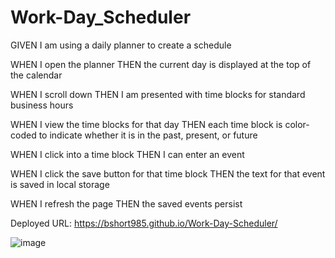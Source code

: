 # Work-Day_Scheduler

GIVEN I am using a daily planner to create a schedule

WHEN I open the planner
THEN the current day is displayed at the top of the calendar

WHEN I scroll down
THEN I am presented with time blocks for standard business hours

WHEN I view the time blocks for that day
THEN each time block is color-coded to indicate whether it is in the past, present, or future

WHEN I click into a time block
THEN I can enter an event

WHEN I click the save button for that time block
THEN the text for that event is saved in local storage

WHEN I refresh the page
THEN the saved events persist

Deployed URL: https://bshort985.github.io/Work-Day-Scheduler/

![image](https://user-images.githubusercontent.com/97572888/167992507-c3efd472-1628-4ad7-a872-f50ca4c751b8.png)
